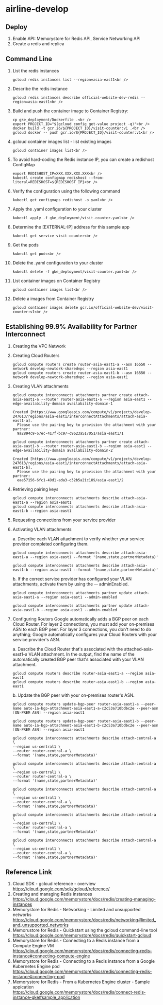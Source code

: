# airline-develop
## Deploy
1. Enable API: Memorystore for Redis API, Service Networking API<br />
2. Create a redis and replica<br />

## Command Line
1. List the redis instances<br />
	```
	gcloud redis instances list --region=asia-east1<br />
	```
2. Describe the redis instance<br />
	```
	gcloud redis instances describe official-website-dev-redis --region=asia-east1<br />
	```
3. Build and push the container image to Container Registry:<br />
	```
	cp gke_deployment/Dockerfile .<br />
	export PROJECT_ID="$(gcloud config get-value project -q)"<br />
	docker build -t gcr.io/${PROJECT_ID}/visit-counter:v1 .<br />
	gcloud docker -- push gcr.io/${PROJECT_ID}/visit-counter:v1<br />
	```
4. gcloud container images list - list existing images<br />
	```
	gcloud container images list<br />
	```
5. To avoid hard-coding the Redis instance IP, you can create a redishost ConfigMap<br />
	```
	export REDISHOST_IP=XXX.XXX.XXX.XXX<br />
	kubectl create configmap redishost --from-literal=REDISHOST=${REDISHOST_IP}<br />
	```
6. Verify the configuration using the following command<br />
	```
	kubectl get configmaps redishost -o yaml<br />
	```
7. Apply the .yaml configuration to your cluster<br />
	```
	kubectl apply -f gke_deployment/visit-counter.yaml<br />
	```
8. Determine the [EXTERNAL-IP] address for this sample app<br />
	```
	kubectl get service visit-counter<br />
	```
9. Get the pods<be />
	```
	kubectl get pods<br />
	```
10. Delete the .yaml configuration to your cluster<br />
	```
	kubectl delete -f gke_deployment/visit-counter.yaml<br />
	```
11. List container images on Container Registry<br />
	```
	gcloud container images list<br />
	```
12. Delete a images from Container Registry<br />
	```
	gcloud container images delete gcr.io/official-website-dev/visit-counter:v1<br />
	```

## Establishing 99.9% Availability for Partner Interconnect

1. Creating the VPC Network
2. Creating Cloud Routers
	```
	gcloud compute routers create router-asia-east1-a --asn 16550 --network develop-newtork-sharedvpc --region asia-east1
	gcloud compute routers create router-asia-east1-b --asn 16550 --network develop-newtork-sharedvpc --region asia-east1
	```
3. Creating VLAN attachments
	```
	gcloud compute interconnects attachments partner create attach-asia-east1-a --router router-asia-east1-a --region asia-east1 --edge-availability-domain availability-domain-1
	```
	```
	Created [https://www.googleapis.com/compute/v1/projects/develop-247613/regions/asia-east1/interconnectAttachments/attach-asia-east1-a].
      Please use the pairing key to provision the attachment with your partner:
      9a2894c9-67ec-417f-bc97-c9623a517051/asia-east1/1
	```
	```
	gcloud compute interconnects attachments partner create attach-asia-east1-b --router router-asia-east1-b --region asia-east1 --edge-availability-domain availability-domain-2
	```
	```
	Created [https://www.googleapis.com/compute/v1/projects/develop-247613/regions/asia-east1/interconnectAttachments/attach-asia-east1-b].
      Please use the pairing key to provision the attachment with your partner:
      eae57156-6fc1-49d1-ada3-c32b5a21c189/asia-east1/2
	```
4. Retrieving pairing keys
	```
	gcloud compute interconnects attachments describe attach-asia-east1-a --region asia-east1
	gcloud compute interconnects attachments describe attach-asia-east1-b --region asia-east1
	```
5. Requesting connections from your service provider
6. Activating VLAN attachments

	a. Describe each VLAN attachment to verify whether your service provider completed configuring them.
	```
	gcloud compute interconnects attachments describe attach-asia-east1-a --region asia-east1 --format '(name,state,partnerMetadata)'
	```
	```
	gcloud compute interconnects attachments describe attach-asia-east1-b --region asia-east1 --format '(name,state,partnerMetadata)'
	```
	b. If the correct service provider has configured your VLAN attachments, activate them by using the -- adminEnabled.
	```
	gcloud compute interconnects attachments partner update attach-asia-east1-a --region asia-east1 --admin-enabled
	```
	```
	gcloud compute interconnects attachments partner update attach-asia-east1-b --region asia-east1 --admin-enabled
	```
7. Configuring Routers
Google automatically adds a BGP peer on each Cloud Router. For layer 2 connections, you must add your on-premises ASN to each BGP peer. For layer 3 connections, you don't need to do anything; Google automatically configures your Cloud Routers with your service provider's ASN.

	a. Describe the Cloud Router that's associated with the attached-asia-east1-a VLAN attachment. In the output, find the name of the automatically created BGP peer that's associated with your VLAN attachment.
	```
	gcloud compute routers describe router-asia-east1-a --region asia-east1
	gcloud compute routers describe router-asia-east1-b --region asia-east1
	```
	b. Update the BGP peer with your on-premises router's ASN.
	```
	gcloud compute routers update-bgp-peer router-asia-east1-a --peer-name auto-ia-bgp-attachment-asia-east1-a-c2c53a710bd6c2e --peer-asn [ON-PREM ASN] --region asia-east1
	```
	```
	gcloud compute routers update-bgp-peer router-asia-east1-b --peer-name auto-ia-bgp-attachment-asia-east1-b-c2c53a710bd6c2e --peer-asn [ON-PREM ASN] --region asia-east1
	```
	```
	gcloud compute interconnects attachments describe attach-central-a \
  	--region us-central1 \
  	--router router-central-a \
  	--format '(name,state,partnerMetadata)'
	```
	```
	gcloud compute interconnects attachments describe attach-central-a \
  	--region us-central1 \
  	--router router-central-a \
  	--format '(name,state,partnerMetadata)'
  	```
  	```
	gcloud compute interconnects attachments describe attach-central-a \
  	--region us-central1 \
  	--router router-central-a \
  	--format '(name,state,partnerMetadata)'
	```
	```
	gcloud compute interconnects attachments describe attach-central-a \
  	--region us-central1 \
  	--router router-central-a \
  	--format '(name,state,partnerMetadata)'
	```
	```
	gcloud compute interconnects attachments describe attach-central-a \
  	--region us-central1 \
  	--router router-central-a \
  	--format '(name,state,partnerMetadata)'
	```

## Reference Link
1. Cloud SDK - gcloud reference - overview<br />
https://cloud.google.com/sdk/gcloud/reference/<br />
2. Creating and managing Redis instances<br />
https://cloud.google.com/memorystore/docs/redis/creating-managing-instances<br />
3. Memorystore for Redis - Networking - Limited and unsupported networks<br />
https://cloud.google.com/memorystore/docs/redis/networking#limited_and_unsupported_networks<br />
4. Memorustore for Redis - Quickstart using the gcloud command-line tool<br />
https://cloud.google.com/memorystore/docs/redis/quickstart-gcloud<br />
5. Memorystore for Redis - Connecting to a Redis instance from a Compute Engine VM<br /> 
https://cloud.google.com/memorystore/docs/redis/connecting-redis-instance#connecting-compute-engine<br />
6. Memorystore for Redis - Connecting to a Redis instance from a Google Kubernetes Engine pod<br />
https://cloud.google.com/memorystore/docs/redis/connecting-redis-instance#connecting-pod<br />
7. Memorystore for Redis - From a Kubernetes Engine cluster - Sample appication<br />
https://cloud.google.com/memorystore/docs/redis/connect-redis-instance-gke#sample_application<br />
